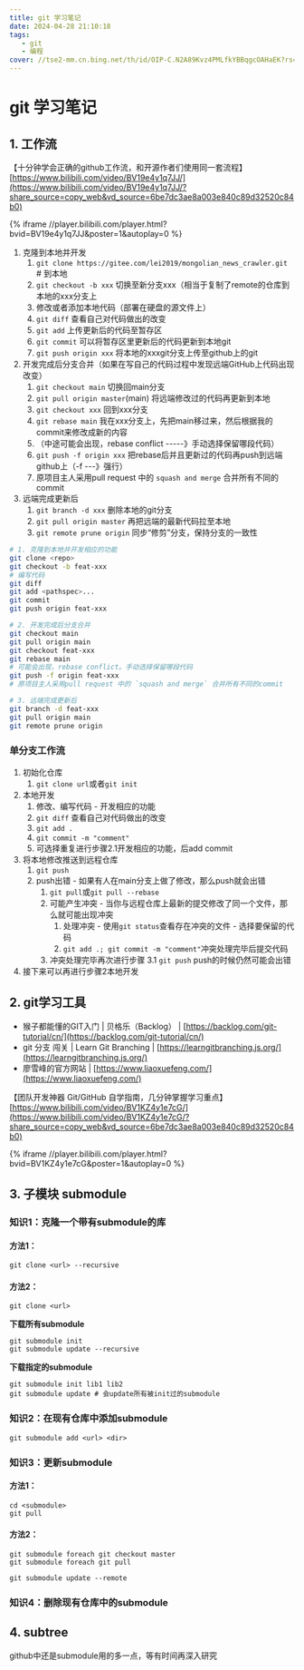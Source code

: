 ```yaml
---
title: git 学习笔记
date: 2024-04-28 21:10:18
tags: 
   - git
   - 编程
cover: //tse2-mm.cn.bing.net/th/id/OIP-C.N2A89Kvz4PMLfkYBBqgcOAHaEK?rs=1&pid=ImgDetMain
---
```


# git 学习笔记

## 1. 工作流

【十分钟学会正确的github工作流，和开源作者们使用同一套流程】 [https://www.bilibili.com/video/BV19e4y1q7JJ/](https://www.bilibili.com/video/BV19e4y1q7JJ/?share_source=copy_web&vd_source=6be7dc3ae8a003e840c89d32520c84b0)

{% iframe //player.bilibili.com/player.html?bvid=BV19e4y1q7JJ&poster=1&autoplay=0 %}

1. 克隆到本地并开发
   1. `git clone https://gitee.com/lei2019/mongolian_news_crawler.git` # 到本地
   2. `git checkout -b xxx` 切换至新分支xxx（相当于复制了remote的仓库到本地的xxx分支上
   3. 修改或者添加本地代码（部署在硬盘的源文件上）
   4. `git diff` 查看自己对代码做出的改变
   5. `git add` 上传更新后的代码至暂存区
   6. `git commit` 可以将暂存区里更新后的代码更新到本地git
   7. `git push origin xxx` 将本地的xxxgit分支上传至github上的git
2. 开发完成后分支合并（如果在写自己的代码过程中发现远端GitHub上代码出现改变）
   1. `git checkout main` 切换回main分支
   2. `git pull origin master`(main) 将远端修改过的代码再更新到本地
   3. `git checkout xxx` 回到xxx分支
   4. `git rebase main` 我在xxx分支上，先把main移过来，然后根据我的commit来修改成新的内容
   5. （中途可能会出现，rebase conflict -----》手动选择保留哪段代码）
   6. `git push -f origin xxx` 把rebase后并且更新过的代码再push到远端github上（-f ---》强行）
   7. 原项目主人采用pull request 中的 `squash and merge` 合并所有不同的commit
3. 远端完成更新后
   1. `git branch -d xxx` 删除本地的git分支
   2. `git pull origin master` 再把远端的最新代码拉至本地
   3. `git remote prune origin` 同步“修剪”分支，保持分支的一致性

```bash
# 1. 克隆到本地并开发相应的功能
git clone <repo>
git checkout -b feat-xxx
# 编写代码
git diff
git add <pathspec>...
git commit
git push origin feat-xxx

# 2. 开发完成后分支合并
git checkout main
git pull origin main
git checkout feat-xxx
git rebase main
# 可能会出现，rebase conflict。手动选择保留哪段代码
git push -f origin feat-xxx
# 原项目主人采用pull request 中的 `squash and merge` 合并所有不同的commit

# 3. 远端完成更新后
git branch -d feat-xxx
git pull origin main
git remote prune origin
```

### 单分支工作流

1. 初始化仓库
   1. `git clone url`或者`git init`
2. 本地开发
   1. 修改、编写代码 - 开发相应的功能
   2. `git diff` 查看自己对代码做出的改变
   3. `git add .`
   4. `git commit -m "comment"`
   5. 可选择重复进行步骤2.1开发相应的功能，后add commit
3. 将本地修改推送到远程仓库
   1. `git push`
   2. push出错 - 如果有人在main分支上做了修改，那么push就会出错
      1. `git pull`或`git pull --rebase`
      2. 可能产生冲突 - 当你与远程仓库上最新的提交修改了同一个文件，那么就可能出现冲突
         1. 处理冲突 - 使用`git status`查看存在冲突的文件 - 选择要保留的代码
         2. `git add .; git commit -m "comment"`冲突处理完毕后提交代码
      3. 冲突处理完毕再次进行步骤 3.1 `git push` push的时候仍然可能会出错
4. 接下来可以再进行步骤2本地开发

## 2. git学习工具

- 猴子都能懂的GIT入门 | 贝格乐（Backlog） | [https://backlog.com/git-tutorial/cn/](https://backlog.com/git-tutorial/cn/)
- git 分支 闯关 | Learn Git Branching | [https://learngitbranching.js.org/](https://learngitbranching.js.org/)
- 廖雪峰的官方网站 | [https://www.liaoxuefeng.com/](https://www.liaoxuefeng.com/)

【团队开发神器 Git/GitHub 自学指南，几分钟掌握学习重点】 [https://www.bilibili.com/video/BV1KZ4y1e7cG/](https://www.bilibili.com/video/BV1KZ4y1e7cG/?share_source=copy_web&vd_source=6be7dc3ae8a003e840c89d32520c84b0)

{% iframe //player.bilibili.com/player.html?bvid=BV1KZ4y1e7cG&poster=1&autoplay=0 %}

## 3. 子模块 submodule

### 知识1：克隆一个带有submodule的库

#### 方法1：

```shell
git clone <url> --recursive
```

#### 方法2：

```shell
git clone <url>
```

**下载所有submodule**

```shell
git submodule init
git submodule update --recursive
```

**下载指定的submodule**

```shell
git submodule init lib1 lib2
git submodule update # 会update所有被init过的submodule
```

### 知识2：在现有仓库中添加submodule

```shell
git submodule add <url> <dir>
```

### 知识3：更新submodule

#### 方法1：

```shell
cd <submodule>
git pull
```

#### 方法2：

```shell
git submodule foreach git checkout master
git submodule foreach git pull
```

```shell
git submodule update --remote
```

### 知识4：删除现有仓库中的submodule

## 4. subtree

github中还是submodule用的多一点，等有时间再深入研究
